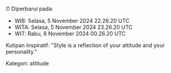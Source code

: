 ⏰ Diperbarui pada:
- WIB: Selasa, 5 November 2024 22.26.20 UTC
- WITA: Selasa, 5 November 2024 23.26.20 UTC
- WIT: Rabu, 6 November 2024 00.26.20 UTC

Kutipan Inspiratif:
"Style is a reflection of your attitude and your personality."


Kategori: attitude

